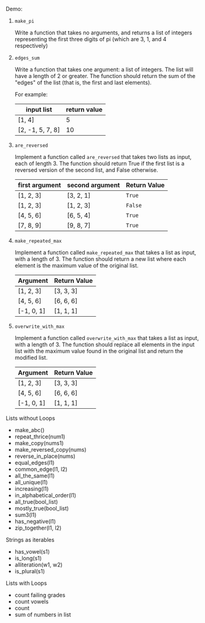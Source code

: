 Demo:

1. `make_pi`

    Write a function that takes no arguments, and returns a list of integers representing the first three digits of pi (which are 3, 1, and 4 respectively)

1. `edges_sum`

    Write a function that takes one argument: a list of integers. The list will have a length of 2 or greater. The function should return the sum of the "edges" of the list (that is, the first and last elements).

    For example:

    | input list       | return value |
    | ---------------- | ------------ |
    | [1, 4]           | 5            |
    | [2, -1, 5, 7, 8] | 10           |

1. `are_reversed`

    Implement a function called `are_reversed` that takes two lists as input, each of length 3. The function should return True if the first list is a reversed version of the second list, and False otherwise.

    | first argument | second argument | Return Value |
    | -------------- | --------------- | ------------ |
    | [1, 2, 3]      | [3, 2, 1]       | `True`       |
    | [1, 2, 3]      | [1, 2, 3]       | `False`      |
    | [4, 5, 6]      | [6, 5, 4]       | `True`       |
    | [7, 8, 9]      | [9, 8, 7]       | `True`       |

1. `make_repeated_max`

    Implement a function called `make_repeated_max` that takes a list as input, with a length of 3. The function should return a new list where each element is the maximum value of the original list.

    | Argument   | Return Value |
    | ---------- | ------------ |
    | [1, 2, 3]  | [3, 3, 3]    |
    | [4, 5, 6]  | [6, 6, 6]    |
    | [-1, 0, 1] | [1, 1, 1]    |

1. `overwrite_with_max`

    Implement a function called `overwrite_with_max` that takes a list as input, with a length of 3. The function should replace all elements in the input list with the maximum value found in the original list and return the modified list.

    | Argument  | Return Value      |
    | --------- | ----------------- |
    | [1, 2, 3]  | [3, 3, 3]          |
    | [4, 5, 6]  | [6, 6, 6]          |
    | [-1, 0, 1] | [1, 1, 1]          |


Lists without Loops

-   make_abc()
-   repeat_thrice(num1)
-   make_copy(nums1)
-   make_reversed_copy(nums)
-   reverse_in_place(nums)
-   equal_edges(l1)
-   common_edge(l1, l2)
-   all_the_same(l1)
-   all_unique(l1)
-   increasing(l1)
-   in_alphabetical_order(l1)
-   all_true(bool_list)
-   mostly_true(bool_list)
-   sum3(l1)
-   has_negative(l1)
-   zip_together(l1, l2)

Strings as iterables

-   has_vowel(s1)
-   is_long(s1)
-   alliteration(w1, w2)
-   is_plural(s1)

Lists with Loops

-   count failing grades
-   count vowels
-   count
-   sum of numbers in list
